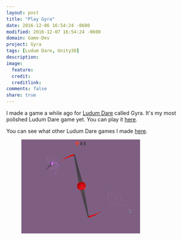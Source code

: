 ```yaml
---
layout: post
title: "Play Gyra"
date: 2016-12-06 16:54:24 -0600
modified: 2016-12-07 16:54:24 -0600
domain: Game-Dev
project: Gyra
tags: [Ludum Dare, Unity3D]
description:
image:
  feature:
  credit:
  creditlink:
comments: false
share: true
---
```


I made a game a while ago for [Ludum Dare](http://ludumdare.com/compo/) called Gyra. It's my most polished Ludum Dare game yet. You can play it [here](http://ludumdare.com/compo/ludum-dare-34/?action=preview&uid=26581).

You can see what other Ludum Dare games I made [here](http://ludumdare.com/compo/author/jishenaz/).

<figure>
    <a href="/_images/project-images/gyra/gyrapreview.gif" target="_blank">
	   <img src="/_images/project-images/gyra/gyrapreview.gif" alt="">
    </a>
</figure>
